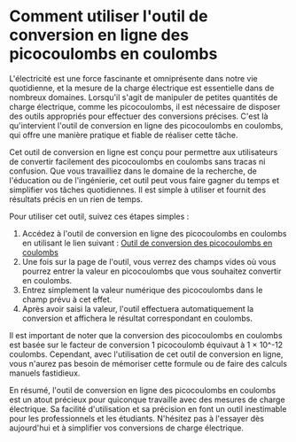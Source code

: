 Comment utiliser l'outil de conversion en ligne des picocoulombs en coulombs
============================================================================

L'électricité est une force fascinante et omniprésente dans notre vie quotidienne, et la mesure de la charge électrique est essentielle dans de nombreux domaines. Lorsqu'il s'agit de manipuler de petites quantités de charge électrique, comme les picocoulombs, il est nécessaire de disposer des outils appropriés pour effectuer des conversions précises. C'est là qu'intervient l'outil de conversion en ligne des picocoulombs en coulombs, qui offre une manière pratique et fiable de réaliser cette tâche.

Cet outil de conversion en ligne est conçu pour permettre aux utilisateurs de convertir facilement des picocoulombs en coulombs sans tracas ni confusion. Que vous travailliez dans le domaine de la recherche, de l'éducation ou de l'ingénierie, cet outil peut vous faire gagner du temps et simplifier vos tâches quotidiennes. Il est simple à utiliser et fournit des résultats précis en un rien de temps.

Pour utiliser cet outil, suivez ces étapes simples :

1. Accédez à l'outil de conversion en ligne des picocoulombs en coulombs en utilisant le lien suivant : [Outil de conversion des picocoulombs en coulombs](https://www.onlinecalculatorsfree.com/fr/convert/picocoulomb-to-coulomb.html)
2. Une fois sur la page de l'outil, vous verrez des champs vides où vous pourrez entrer la valeur en picocoulombs que vous souhaitez convertir en coulombs.
3. Entrez simplement la valeur numérique des picocoulombs dans le champ prévu à cet effet.
4. Après avoir saisi la valeur, l'outil effectuera automatiquement la conversion et affichera le résultat correspondant en coulombs.

Il est important de noter que la conversion des picocoulombs en coulombs est basée sur le facteur de conversion 1 picocoulomb équivaut à 1 × 10^-12 coulombs. Cependant, avec l'utilisation de cet outil de conversion en ligne, vous n'aurez pas besoin de mémoriser cette formule ou de faire des calculs manuels fastidieux.

En résumé, l'outil de conversion en ligne des picocoulombs en coulombs est un atout précieux pour quiconque travaille avec des mesures de charge électrique. Sa facilité d'utilisation et sa précision en font un outil inestimable pour les professionnels et les étudiants. N'hésitez pas à l'essayer dès aujourd'hui et à simplifier vos conversions de charge électrique.